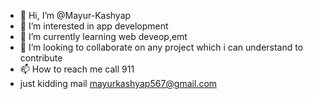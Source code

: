 - 👋 Hi, I’m @Mayur-Kashyap
- 👀 I’m interested in app development
- 🌱 I’m currently learning web deveop,emt
- 💞️ I’m looking to collaborate on any project which i can understand to contribute
- 📫 How to reach me call 911
- just kidding mail mayurkashyap567@gmail.com

<!---
Mayur-Kashyap/Mayur-Kashyap is a ✨ special ✨ repository because its `README.md` (this file) appears on your GitHub profile.
You can click the Preview link to take a look at your changes.
--->
